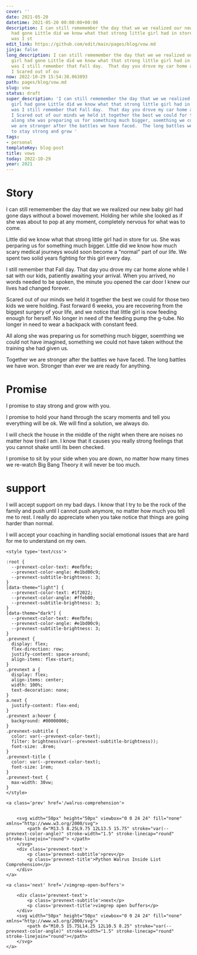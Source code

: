 ```yaml
---
cover: ''
date: 2021-05-20
datetime: 2021-05-20 00:00:00+00:00
description: I can still rememember the day that we we realized our new baby girl
  had gone Little did we know what that strong little girl had in store for us.  She
  was I st
edit_link: https://github.com/edit/main/pages/blog/vow.md
jinja: false
long_description: I can still rememember the day that we we realized our new baby
  girl had gone Little did we know what that strong little girl had in store for us.  She
  was I still remember that Fall day.  That day you drove my car home alone while
  I Scared out of ou
now: 2022-10-29 15:54:38.063893
path: pages/blog/vow.md
slug: vow
status: draft
super_description: 'I can still rememember the day that we we realized our new baby
  girl had gone Little did we know what that strong little girl had in store for us.  She
  was I still remember that Fall day.  That day you drove my car home alone while
  I Scared out of our minds we held it together the best we could for those two All
  along she was preparing us for something much bigger, soemthing we could Together
  we are stronger after the battles we have faced.  The long battles we I promise
  to stay strong and grow '
tags:
- personal
templateKey: blog-post
title: vows
today: 2022-10-29
year: 2021
---
```


# Story

I can still rememember the day that we we realized our new baby girl had gone
days without a bowel movement.  Holding her while she looked as if she was
about to pop at any moment, completely nervous for what was to come.  

Little did we know what that strong little girl had in store for us.  She was
perparing us for something much bigger.  Little did we know how much scary
medical journeys would soon become a "normal" part of our life.  We spent two
solid years fighting for this girl every day.

I still remember that Fall day.  That day you drove my car home alone while I
sat with our kids, patiently awaiting your arrival.  When you arrived, no words
needed to be spoken, the minute you opened the car door I knew our lives had
changed forever.

Scared out of our minds we held it together the best we could for those two
kids we were holding.  Fast forward 6 weeks, you are recovering from the
biggest surgery of your life, and we notice that little girl is now feeding
enough for herself. No longer in need of the feeding pump the g-tube.  No
longer in need to wear a backpack with constant feed.  

All along she was preparing us for something much bigger, soemthing we could
not have imagined, something we could not have taken without the training
she had given us.

Together we are stronger after the battles we have faced.  The long battles we
have won.  Stronger than ever we are ready for anything.


# Promise

I promise to stay strong and grow with you.

I promise to hold your hand through the scary moments and tell you everything
will be ok.  We will find a solution, we always do.

I will check the house in the middle of the night when there are noises no
matter how tired I am.  I know that it causes you really strong feelings that
you cannot shake until its been checked.

I promise to sit by your side when you are down, no matter how many times we
re-watch Big Bang Theory it will never be too much.

# support

I will accept support on my bad days.  I know that I try to be the rock of the
family and push until I cannot push anymore, no matter how much you tell me to
rest.  I really do appreciate when you take notice that things are going harder
than normal.

I will accept your coaching in handling social emotional issues that are hard
for me to understand on my own.
<div class='prevnext'>

    <style type='text/css'>

    :root {
      --prevnext-color-text: #eefbfe;
      --prevnext-color-angle: #e1bd00c9;
      --prevnext-subtitle-brightness: 3;
    }
    [data-theme="light"] {
      --prevnext-color-text: #1f2022;
      --prevnext-color-angle: #ffeb00;
      --prevnext-subtitle-brightness: 3;
    }
    [data-theme="dark"] {
      --prevnext-color-text: #eefbfe;
      --prevnext-color-angle: #e1bd00c9;
      --prevnext-subtitle-brightness: 3;
    }
    .prevnext {
      display: flex;
      flex-direction: row;
      justify-content: space-around;
      align-items: flex-start;
    }
    .prevnext a {
      display: flex;
      align-items: center;
      width: 100%;
      text-decoration: none;
    }
    a.next {
      justify-content: flex-end;
    }
    .prevnext a:hover {
      background: #00000006;
    }
    .prevnext-subtitle {
      color: var(--prevnext-color-text);
      filter: brightness(var(--prevnext-subtitle-brightness));
      font-size: .8rem;
    }
    .prevnext-title {
      color: var(--prevnext-color-text);
      font-size: 1rem;
    }
    .prevnext-text {
      max-width: 30vw;
    }
    </style>
    
    <a class='prev' href='/walrus-comprehension'>
    

        <svg width="50px" height="50px" viewbox="0 0 24 24" fill="none" xmlns="http://www.w3.org/2000/svg">
            <path d="M13.5 8.25L9.75 12L13.5 15.75" stroke="var(--prevnext-color-angle)" stroke-width="1.5" stroke-linecap="round" stroke-linejoin="round"> </path>
        </svg>
        <div class='prevnext-text'>
            <p class='prevnext-subtitle'>prev</p>
            <p class='prevnext-title'>Python Walrus Inside List Comprehension</p>
        </div>
    </a>
    
    <a class='next' href='/vimgrep-open-buffers'>
    
        <div class='prevnext-text'>
            <p class='prevnext-subtitle'>next</p>
            <p class='prevnext-title'>vimgrep open buffers</p>
        </div>
        <svg width="50px" height="50px" viewbox="0 0 24 24" fill="none" xmlns="http://www.w3.org/2000/svg">
            <path d="M10.5 15.75L14.25 12L10.5 8.25" stroke="var(--prevnext-color-angle)" stroke-width="1.5" stroke-linecap="round" stroke-linejoin="round"></path>
        </svg>
    </a>
  </div>